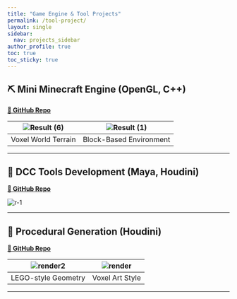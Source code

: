 ```yaml
---
title: "Game Engine & Tool Projects"
permalink: /tool-project/
layout: single
sidebar:
  nav: projects_sidebar
author_profile: true
toc: true
toc_sticky: true
---
```


## ⛏️ Mini Minecraft Engine (OpenGL, C++)

**[📂 GitHub Repo](https://github.com/danielzhong/OpenGL-PBR-Rendering)**

| ![Result (6)](https://github.com/user-attachments/assets/6a10f996-5322-4617-b7da-c5b593503c45) | ![Result (1)](https://github.com/user-attachments/assets/b5704acb-0f5d-4e4b-8582-88210ec07d9a) |
|:--:|:--:|
| Voxel World Terrain | Block-Based Environment |

---

## 🔌 DCC Tools Development (Maya, Houdini)

**[📂 GitHub Repo](https://github.com/danielzhong/MAYA-HOUDINI-Plugin)**

![r-1](https://github.com/user-attachments/assets/018429e3-0e63-4b70-9c00-1aa2c6e5d542)

---

## 🧱 Procedural Generation (Houdini)

**[📂 GitHub Repo](https://github.com/danielzhong/Houdini-Procedural-Legos)**

| ![render2](https://github.com/user-attachments/assets/c994ff8b-e203-4056-9d6c-b1332e785635) | ![render](https://github.com/user-attachments/assets/afeaaaec-395f-4523-9ad7-639c6818412a) |
|:--:|:--:|
| LEGO-style Geometry | Voxel Art Style |

---
